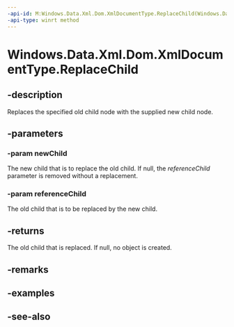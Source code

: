 ----api-id: M:Windows.Data.Xml.Dom.XmlDocumentType.ReplaceChild(Windows.Data.Xml.Dom.IXmlNode,Windows.Data.Xml.Dom.IXmlNode)
-api-type: winrt method
---<!-- Method syntaxpublic Windows.Data.Xml.Dom.IXmlNode ReplaceChild(Windows.Data.Xml.Dom.IXmlNode newChild, Windows.Data.Xml.Dom.IXmlNode referenceChild)--># Windows.Data.Xml.Dom.XmlDocumentType.ReplaceChild## -descriptionReplaces the specified old child node with the supplied new child node.## -parameters### -param newChildThe new child that is to replace the old child. If null, the *referenceChild* parameter is removed without a replacement.### -param referenceChildThe old child that is to be replaced by the new child.## -returnsThe old child that is replaced. If null, no object is created.## -remarks## -examples## -see-also